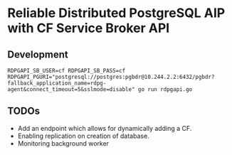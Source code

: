 # Reliable Distributed PostgreSQL AIP with CF Service Broker API

## Development
```
RDPGAPI_SB_USER=cf RDPGAPI_SB_PASS=cf RDPGAPI_PGURI="postgresql://postgres:pgbdr@10.244.2.2:6432/pgbdr?fallback_application_name=rdpg-agent&connect_timeout=5&sslmode=disable" go run rdpgapi.go
```

## TODOs
* Add an endpoint which allows for dynamically adding a CF.
* Enabling replication on creation of database.
* Monitoring background worker

